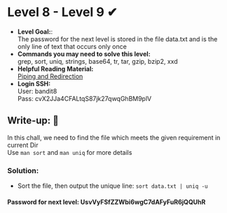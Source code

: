 # Level 8 - Level 9 ✔
- **Level Goal:**:<br>
The password for the next level is stored in the file data.txt and is the only line of text that occurs only once<br>
- **Commands you may need to solve this level:**<br>
grep, sort, uniq, strings, base64, tr, tar, gzip, bzip2, xxd<br>
- **Helpful Reading Material:** <br>
[Piping and Redirection](https://ryanstutorials.net/linuxtutorial/piping.php)
- **Login SSH:**<br>
User: bandit8<br>
Pass: cvX2JJa4CFALtqS87jk27qwqGhBM9plV<br>
## Write-up: 📝<br>
In this chall, we need to find the file which meets the given requirement in current Dir<br>
Use `man sort` and `man uniq` for more details
### Solution:<br>
- Sort the file, then output the unique line: `sort data.txt | uniq -u`<br>
#### Password for next level: UsvVyFSfZZWbi6wgC7dAFyFuR6jQQUhR

